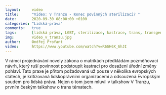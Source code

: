 ```yaml
---
layout:     video
title:      "Video: V Tranzu - Konec povinných sterilizací? "
date:       2020-09-30 08:00:00 +0100
categories: "Lidská-práva"
comments:   true
tags:       [lidská práva, LGBT, sterilizace, kastrace, trans, transgender]
img:        video_v_tranzu.jpg
author:     Ondřej Profant
video:      https://www.youtube.com/watch?v=R6GH6X_GhJI
---
```


V rámci projednávání novely zákona o matrikách předkládám pozměňovací návrh, který ruší povinnost podstoupit kastraci pro dosažení úřední změny pohlaví. Tato praxe je přitom požadovaná už pouze v několika evropských státech, je kritizovaná lidskoprávními organizacemi a odsouzená Evropským soudem pro lidská práva. Nejen o tom jsem mluvil v talkshow V Tranzu, prvním českým talkshow o trans tématech.

<!--more-->
